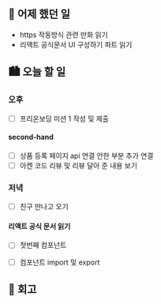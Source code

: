 ## 🌃 어제 했던 일

- https 작동방식 관련 만화 읽기
- 리액트 공식문서 UI 구성하기 파트 읽기

## 🏙️ 오늘 할 일

### 오후
- [ ] 프리온보딩 미션 1 작성 및 제출

#### second-hand
- [ ] 상품 등록 페이지 api 연결 안한 부분 추가 연결
- [ ] 아켄 코드 리뷰 및 리뷰 달아 준 내용 보기

### 저녁
- [ ] 친구 만나고 오기

#### 리액트 공식 문서 읽기
- [ ] 첫번째 컴포넌트
- [ ] 컴포넌트 import 및 export



## 🌆 회고
